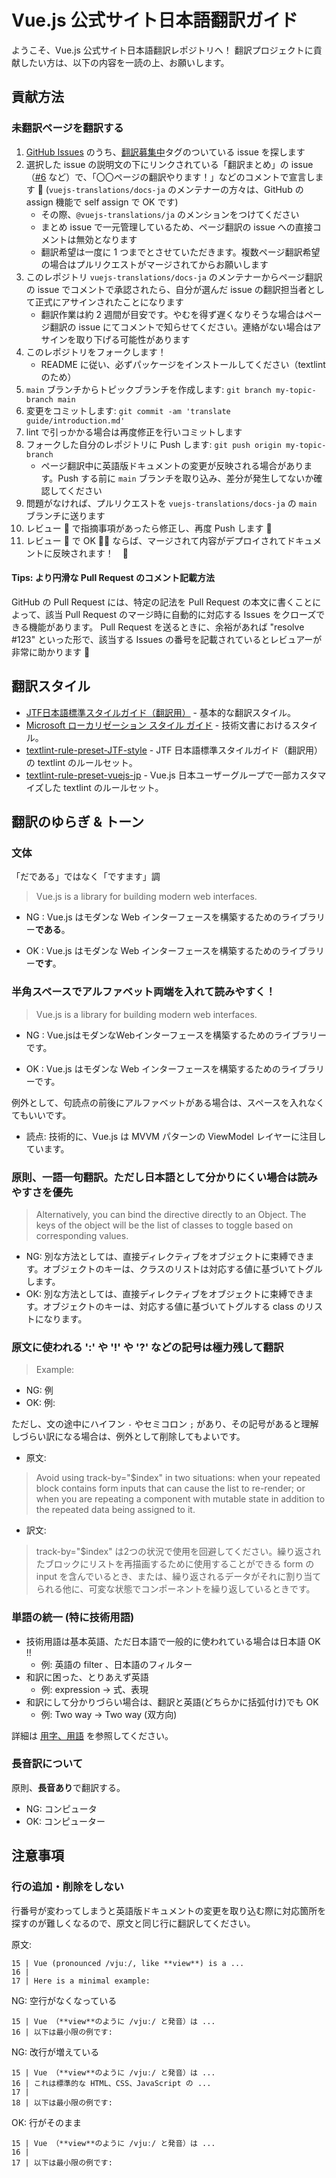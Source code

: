 # Vue.js 公式サイト日本語翻訳ガイド

ようこそ、Vue.js 公式サイト日本語翻訳レポジトリへ！
翻訳プロジェクトに貢献したい方は、以下の内容を一読の上、お願いします。

## 貢献方法

### 未翻訳ページを翻訳する
1. [GitHub Issues](https://github.com/vuejs-translations/docs-ja/issues) のうち、[翻訳募集中](https://github.com/vuejs-translations/docs-ja/issues?q=is%3Aissue+is%3Aopen+label%3A%E7%BF%BB%E8%A8%B3%E5%8B%9F%E9%9B%86%E4%B8%AD)タグのついている issue を探します
2. 選択した issue の説明文の下にリンクされている「翻訳まとめ」の issue（[#6](https://github.com/vuejs-translations/docs-ja/issues/6) など）で、「〇〇ページの翻訳やります！」などのコメントで宣言します :raising_hand: (`vuejs-translations/docs-ja` のメンテナーの方々は、GitHub の assign 機能で self assign で OK です)
    - その際、`@vuejs-translations/ja` のメンションをつけてください
    - まとめ issue で一元管理しているため、ページ翻訳の issue への直接コメントは無効となります
    - 翻訳希望は一度に 1 つまでとさせていただきます。複数ページ翻訳希望の場合はプルリクエストがマージされてからお願いします
3. このレポジトリ `vuejs-translations/docs-ja` のメンテナーからページ翻訳の issue でコメントで承認されたら、自分が選んだ issue の翻訳担当者として正式にアサインされたことになります
    - 翻訳作業は約 2 週間が目安です。やむを得ず遅くなりそうな場合はページ翻訳の issue にてコメントで知らせてください。連絡がない場合はアサインを取り下げる可能性があります
4. このレポジトリをフォークします！
    - README に従い、必ずパッケージをインストールしてください（textlint のため）
5. `main` ブランチからトピックブランチを作成します: `git branch my-topic-branch main`
6. 変更をコミットします: `git commit -am 'translate guide/introduction.md'`
7. lint で引っかかる場合は再度修正を行いコミットします
8. フォークした自分のレポジトリに Push します: `git push origin my-topic-branch`
    - ページ翻訳中に英語版ドキュメントの変更が反映される場合があります。Push する前に `main` ブランチを取り込み、差分が発生してないか確認してください
9. 問題がなければ、プルリクエストを `vuejs-translations/docs-ja` の `main` ブランチに送ります
10. レビュー :eyes: で指摘事項があったら修正し、再度 Push します :pencil:
11. レビュー :eyes: で OK :ok_woman: ならば、マージされて内容がデプロイされてドキュメントに反映されます！　:tada:

<!-- TODO: 翻訳が進むまでしばらく非表示
### GitHub Issues にある本家ドキュメントの差分更新内容を翻訳して貢献する
説明文が `New updates on head repo.` の issue について

1. [GitHub Issues](https://github.com/vuejs-translations/docs-ja/issues) から、[このクエリー](https://github.com/vuejs-translations/docs-ja/issues?q=is%3Aissue+is%3Aopen+sort%3Acreated-asc) でソート & フィルターして、アサインされていない issues 一覧からできるだけ古いものからやりたい issue を選択します
2. 選択した issue で、「翻訳やります！」などのコメントで宣言します :raising_hand: (`vuejs-translations/docs-ja` のメンテナーの方々は、GitHub の assign 機能で self assign で OK です)
3. このレポジトリ `vuejs-translations/docs-ja` のメンテナーから同 issue でコメントで承認されたら、自分が選んだ issue の翻訳担当者として正式にアサインされたことになります
4. このレポジトリをフォークします！
5. `main` ブランチからトピックブランチを作成します: `git branch my-topic-branch main`
6. 変更をコミットします: `git commit -am 'Fix some files'`
7. lint で引っかかる場合は再度修正を行いコミットします
8. フォークした自分のレポジトリに Push します: `git push origin my-topic-branch`
9. 問題がなければ、プルリクエストを `vuejs-translations/docs-ja` の `main` ブランチに送ります
10. レビュー :eyes: で指摘事項があったら修正し、再度 Push します :pencil:
11. レビュー :eyes: で OK :ok_woman: ならば、マージされて内容がデプロイされてドキュメントに反映されます！　:tada:
-->

#### Tips: より円滑な Pull Request のコメント記載方法

GitHub の Pull Request には、特定の記法を Pull Request の本文に書くことによって、該当 Pull Request のマージ時に自動的に対応する Issues をクローズできる機能があります。
Pull Request を送るときに、余裕があれば "resolve #123" といった形で、該当する Issues の番号を記載されているとレビュアーが非常に助かります :pray:

<!-- TODO: 翻訳が進むまでしばらく非表示
### GitHub Issues とは別のものについて貢献する

手順は上記の `4.` 以降と同じです。
-->

## 翻訳スタイル

- [JTF日本語標準スタイルガイド（翻訳用）](https://www.jtf.jp/tips/styleguide) - 基本的な翻訳スタイル。
- [Microsoft ローカリゼーション スタイル ガイド](https://www.microsoft.com/ja-jp/language/styleguides) - 技術文書におけるスタイル。
- [textlint-rule-preset-JTF-style](https://github.com/textlint-ja/textlint-rule-preset-JTF-style) - JTF 日本語標準スタイルガイド（翻訳用）の textlint のルールセット。
- [textlint-rule-preset-vuejs-jp](https://github.com/vuejs-jp/textlint-rule-preset-vuejs-jp) - Vue.js 日本ユーザーグループで一部カスタマイズした textlint のルールセット。

## 翻訳のゆらぎ & トーン

### 文体

「だである」ではなく「ですます」調

> Vue.js is a library for building modern web interfaces.

<!-- textlint-disable -->
- NG : Vue.js はモダンな Web インターフェースを構築するためのライブラリー**である**。
<!-- textlint-enable -->
- OK : Vue.js はモダンな Web インターフェースを構築するためのライブラリー**です**。

### 半角スペースでアルファベット両端を入れて読みやすく！

> Vue.js is a library for building modern web interfaces.

<!-- textlint-disable -->
- NG : Vue.jsはモダンなWebインターフェースを構築するためのライブラリーです。
<!-- textlint-enable -->
- OK : Vue.js はモダンな Web インターフェースを構築するためのライブラリーです。

例外として、句読点の前後にアルファベットがある場合は、スペースを入れなくてもいいです。

- 読点: 技術的に、Vue.js は MVVM パターンの ViewModel レイヤーに注目しています。

### 原則、一語一句翻訳。ただし日本語として分かりにくい場合は読みやすさを優先

> Alternatively, you can bind the directive directly to an Object. The keys of the object will be the list of classes to toggle based on corresponding values.

- NG: 別な方法としては、直接ディレクティブをオブジェクトに束縛できます。オブジェクトのキーは、クラスのリストは対応する値に基づいてトグルします。
- OK: 別な方法としては、直接ディレクティブをオブジェクトに束縛できます。オブジェクトのキーは、対応する値に基づいてトグルする class のリストになります。

### 原文に使われる ':' や '!' や '?' などの記号は極力残して翻訳

> Example:

- NG: 例
- OK: 例:

ただし、文の途中にハイフン `-` やセミコロン `;` があり、その記号があると理解しづらい訳になる場合は、例外として削除してもよいです。

- 原文:
> Avoid using track-by="$index" in two situations: when your repeated block contains form inputs that can cause the list to re-render; or when you are repeating a component with mutable state in addition to the repeated data being assigned to it.

- 訳文:
> track-by="$index" は2つの状況で使用を回避してください。繰り返されたブロックにリストを再描画するために使用することができる form の input を含んでいるとき、または、繰り返されるデータがそれに割り当てられる他に、可変な状態でコンポーネントを繰り返しているときです。

### 単語の統一 (特に技術用語)

- 技術用語は基本英語、ただ日本語で一般的に使われている場合は日本語 OK !!
  - 例: 英語の filter 、日本語のフィルター
- 和訳に困った、とりあえず英語
  - 例: expression -> 式、表現
- 和訳にして分かりづらい場合は、翻訳と英語(どちらかに括弧付け)でも OK
  - 例: Two way -> Two way (双方向)

詳細は [用字、用語](https://github.com/vuejs-translations/docs-ja/wiki/%E7%94%A8%E5%AD%97%E3%80%81%E7%94%A8%E8%AA%9E) を参照してください。

### 長音訳について

原則、**長音あり**で翻訳する。

- NG: コンピュータ
- OK: コンピューター

## 注意事項

### 行の追加・削除をしない

行番号が変わってしまうと英語版ドキュメントの変更を取り込む際に対応箇所を探すのが難しくなるので、原文と同じ行に翻訳してください。

原文:

```text
15 | Vue (pronounced /vjuː/, like **view**) is a ...
16 |
17 | Here is a minimal example:
```

NG: 空行がなくなっている

```text
15 | Vue （**view**のように /vjuː/ と発音）は ...
16 | 以下は最小限の例です:
```

NG: 改行が増えている

```text
15 | Vue （**view**のように /vjuː/ と発音）は ...
16 | これは標準的な HTML、CSS、JavaScript の ...
17 |
18 | 以下は最小限の例です:
```

OK: 行がそのまま

```text
15 | Vue （**view**のように /vjuː/ と発音）は ...
16 |
17 | 以下は最小限の例です:
```

